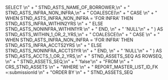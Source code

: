SELECT \n" +
            "    STND_ASTS_NAME_OF_BORROWER,\n" +
            "    STND_ASTS_INFRA_NON_INFRA,\n" +
            "    COALESCE(\n" +
            "        CASE \n" +
            "            WHEN STND_ASTS_INFRA_NON_INFRA = 'FOR INFRA' THEN STND_ASTS_INFRA_WITHIN2YRS \n" +
            "            ELSE STND_ASTS_NONINFRA_WITHIN1YR \n" +
            "        END, \n" +
            "        'NULL'\n" +
            "    ) AS STND_ASTS_WITHIN_1_OR_2_YRS,\n" +
            "    COALESCE(\n" +
            "        CASE \n" +
            "            WHEN STND_ASTS_INFRA_NON_INFRA = 'FOR INFRA' THEN STND_ASTS_INFRA_ACCTS2YRS \n" +
            "            ELSE STND_ASTS_NONINFRA_ACCTS1YR \n" +
            "        END, \n" +
            "        'NULL'\n" +
            "    ) AS STND_ASTS_ACCTS_1_OR_2_YRS,\n" +
            "    STND_ASSETS_SEQ AS ROWSEQ, \n" +
            "    STND_ASSETS_SEQ,\n" +
            "    'false'\n" +
            "FROM \n" +
            "    CRS_STND_ASSETS \n" +
            "WHERE \n" +
            "    REPORT_MASTER_LIST_ID_FK =:submissionId \n" +
            "ORDER BY \n" +
            "    STND_ASSETS_SEQ
